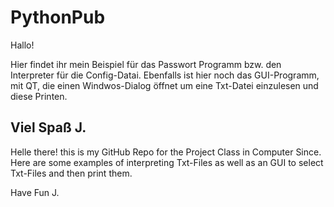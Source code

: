 # PythonPub
Hallo!

Hier findet ihr mein Beispiel für das Passwort Programm bzw. den Interpreter für die Config-Datai.
Ebenfalls ist hier noch das GUI-Programm, mit QT, die einen Windwos-Dialog öffnet um eine Txt-Datei einzulesen und diese Printen.


Viel Spaß
J.
------------------

Helle there!
this is my GitHub Repo for the Project Class in Computer Since.
Here are some examples of interpreting Txt-Files as well as an GUI to select Txt-Files and then print them.

Have Fun
J. 
